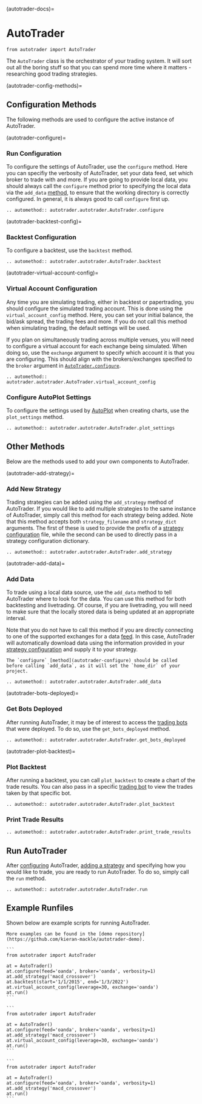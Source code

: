 (autotrader-docs)=
# AutoTrader
`from autotrader import AutoTrader`

The `AutoTrader` class is the orchestrator of your trading system. It will
sort out all the boring stuff so that you can spend more time where it 
matters - researching good trading strategies.



(autotrader-config-methods)=
## Configuration Methods
The following methods are used to configure the active instance of AutoTrader.


(autotrader-configure)=
### Run Configuration

To configure the settings of AutoTrader, use the `configure` method. Here 
you can specifiy the verbosity of AutoTrader, set your data feed, set
which broker to trade with and more. If you are going to provide
local data, you should always call the `configure` method prior to specifying 
the local data via the `add_data` [method](autotrader-add-data), to ensure 
that the working directory is correctly configured. In general, it is always
good to call `configure` first up.

```{eval-rst}
.. automethod:: autotrader.autotrader.AutoTrader.configure
```

(autotrader-backtest-config)=
### Backtest Configuration
To configure a backtest, use the `backtest` method.

```{eval-rst}
.. automethod:: autotrader.autotrader.AutoTrader.backtest
```

(autotrader-virtual-account-config)=
### Virtual Account Configuration
Any time you are simulating trading, either in backtest or papertrading, you
should configure the simulated trading account. This is done using the
`virtual_account_config` method. Here, you can set your initial balance,
the bid/ask spread, the trading fees and more. If you do not call this method
when simulating trading, the default settings will be used.

If you plan on simultaneously trading across multiple venues, you will 
need to configure a virtual account for each exchange being simulated. When
doing so, use the `exchange` argument to specify which account it is that
you are configuring. This should align with the brokers/exchanges
specified to the `broker` argument in 
[`AutoTrader.configure`](autotrader-configure).


```{eval-rst}
.. automethod:: autotrader.autotrader.AutoTrader.virtual_account_config
```


### Configure AutoPlot Settings
To configure the settings used by [AutoPlot](autoplot-docs) when creating
charts, use the `plot_settings` method.

```{eval-rst}
.. automethod:: autotrader.autotrader.AutoTrader.plot_settings
```



## Other Methods
Below are the methods used to add your own components to AutoTrader.


(autotrader-add-strategy)=
### Add New Strategy
Trading strategies can be added using the `add_strategy` method of 
AutoTrader. If you would like to add multiple strategies to the same
instance of AutoTrader, simply call this method for each strategy 
being added. Note that this method accepts both `strategy_filename` and `strategy_dict` arguments. The first of these is used to provide the 
prefix of a [strategy configuration](strategy-config) file, while
the second can be used to directly pass in a strategy configuration 
dictionary.

```{eval-rst}
.. automethod:: autotrader.autotrader.AutoTrader.add_strategy
```


(autotrader-add-data)=
### Add Data
To trade using a local data source, use the `add_data` method to tell 
AutoTrader where to look for the data. You can use this method for 
both backtesting and livetrading. Of course, if you are livetrading,
you will need to make sure that the locally stored data is being
updated at an appropriate interval.

Note that you do not have to call this method if you are directly 
connecting to one of the supported exchanges for a data 
[feed](autotraded-configure). In this case, AutoTrader will automatically
download data using the information provided in your 
[strategy configuration](strategy-config) and supply it to your 
strategy.


```{important}
The `configure` [method](autotrader-configure) should be called 
before calling `add_data`, as it will set the `home_dir` of your project. 
```

```{eval-rst}
.. automethod:: autotrader.autotrader.AutoTrader.add_data
```



(autotrader-bots-deployed)=
### Get Bots Deployed
After running AutoTrader, it may be of interest to access the 
[trading bots](autobot-docs) that were deployed. To do so,
use the `get_bots_deployed` method.

```{eval-rst}
.. automethod:: autotrader.autotrader.AutoTrader.get_bots_deployed
```


(autotrader-plot-backtest)=
### Plot Backtest
After running a backtest, you can call `plot_backtest` to create
a chart of the trade results. You can also pass in a specific
[trading bot](autobot-docs) to view the trades taken by that 
specific bot.

```{eval-rst}
.. automethod:: autotrader.autotrader.AutoTrader.plot_backtest
```



### Print Trade Results

```{eval-rst}
.. automethod:: autotrader.autotrader.AutoTrader.print_trade_results
```


## Run AutoTrader
After [configuring](autotrader-configure) AutoTrader, 
[adding a strategy](autotrader-add-strategy) and specifying
how you would like to trade, you are ready to run AutoTrader. To 
do so, simply call the `run` method.

```{eval-rst}
.. automethod:: autotrader.autotrader.AutoTrader.run
```




## Example Runfiles
Shown below are example scripts for running AutoTrader. 

```{seealso}
More examples can be found in the [demo repository](https://github.com/kieran-mackle/autotrader-demo).
```

````{tab} Backtest Mode
```
from autotrader import AutoTrader

at = AutoTrader()
at.configure(feed='oanda', broker='oanda', verbosity=1)
at.add_strategy('macd_crossover')
at.backtest(start='1/1/2015', end='1/3/2022')
at.virtual_account_config(leverage=30, exchange='oanda')
at.run()
```
````
````{tab} Papertrade Mode
```
from autotrader import AutoTrader

at = AutoTrader()
at.configure(feed='oanda', broker='oanda', verbosity=1)
at.add_strategy('macd_crossover')
at.virtual_account_config(leverage=30, exchange='oanda')
at.run()
```
````
````{tab} Livetrade Mode
```
from autotrader import AutoTrader

at = AutoTrader()
at.configure(feed='oanda', broker='oanda', verbosity=1)
at.add_strategy('macd_crossover')
at.run()
```
````
